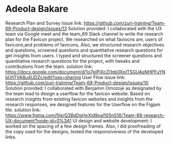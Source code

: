 # Adeola Bakare
Research Plan and Survey
issue link: https://github.com/zuri-training/Team-69-Product-design/issues/13
Solution provided: I collaborated with the UX team via Google meet and the team_69 Slack channel to write the research plan for the Favicon project. We researched on what faviocns are, users of favicons,and problems of favicons, Also, we structured research objectives and questions, screened questions and quantitative research questions for get insights from users. 
I typed and structured the screener questions and quantitative research questions for the project, with tweaks and contributions from the team.
solution link: https://docs.google.com/document/d/1o7pIPiXcZi1nb0XpITSGUAsNHPFuYNbUhTVA8u4UDZc/edit?usp=sharing
User Flow
issue link: https://github.com/zuri-training/Team-69-Product-design/issues/10
Solution provided: I collaborated with Benjamin Omozoje as designated by the team lead to design a userflow for the favicon website. Based on research insights from existing favicon websites and insights from the research responses, we designed features for the Userflow on the Figjam file. 
solution link: https://www.figma.com/file/Q3BdDpHxXjd9oal105nS18/Team-69-research-UX-document?node-id=0%3A1
UI design and website development: I worked on the spacing of a few design frames. Also, I did proofreading of the copy used for the designs, tested the responsiveness of the developed links.
